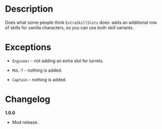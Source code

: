# Description
Does what some people think `ExtraSkillSlots` does: adds an additional row of skills for vanilla characters, so you can use both skill variants.

# Exceptions

* `Engineer` - not adding an extra slot for turrets.

* `MUL-T` - nothing is added.

* `Captain` - nothing is added.

# Changelog

**1.0.0**

* Mod release.